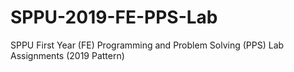 # SPPU-2019-FE-PPS-Lab
SPPU First Year (FE) Programming and Problem Solving (PPS) Lab Assignments (2019 Pattern)
